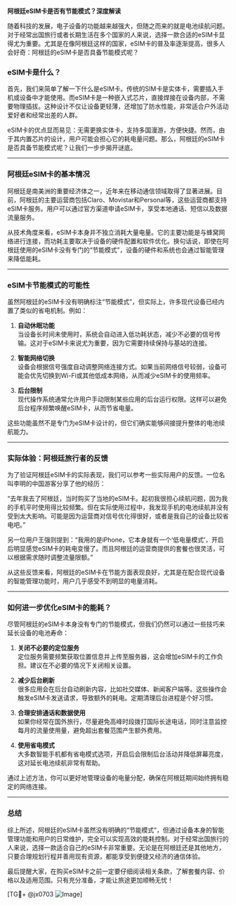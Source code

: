 **阿根廷eSIM卡是否有节能模式？深度解读**

随着科技的发展，电子设备的功能越来越强大，但随之而来的就是电池续航问题。对于经常出国旅行或者长期生活在多个国家的人来说，选择一款合适的eSIM卡显得尤为重要。尤其是在像阿根廷这样的国家，eSIM卡的普及率逐渐提高，很多人会好奇：阿根廷的eSIM卡是否具备节能模式呢？

### eSIM卡是什么？
首先，我们来简单了解一下什么是eSIM卡。传统的SIM卡是实体卡，需要插入手机或设备中才能使用。而eSIM卡是一种嵌入式芯片，直接焊接在设备内部，不需要物理插拔。这种设计不仅让设备更轻薄，还增加了防水性能，非常适合户外活动爱好者和经常出差的人群。

eSIM卡的优点显而易见：无需更换实体卡，支持多国漫游，方便快捷。然而，由于其内置芯片的设计，用户可能会担心它的耗电量问题。那么，阿根廷的eSIM卡是否具备节能模式呢？让我们一步步揭开谜底。

---

### 阿根廷eSIM卡的基本情况

阿根廷是南美洲的重要经济体之一，近年来在移动通信领域取得了显著进展。目前，阿根廷的主要运营商包括Claro、Movistar和Personal等，这些运营商都支持eSIM卡服务。用户可以通过官方渠道申请eSIM卡，享受本地通话、短信以及数据流量服务。

从技术角度来看，eSIM卡本身并不独立消耗大量电量。它的主要功能是与蜂窝网络进行连接，而功耗主要取决于设备的硬件配置和软件优化。换句话说，即使在阿根廷使用的eSIM卡没有专门的“节能模式”，设备的硬件和系统也会通过智能管理来降低能耗。

---

### eSIM卡节能模式的可能性

虽然阿根廷的eSIM卡没有明确标注“节能模式”，但实际上，许多现代设备已经内置了类似的省电机制。例如：

1. **自动休眠功能**  
   当设备长时间未使用时，系统会自动进入低功耗状态，减少不必要的信号传输。这对于eSIM卡来说尤为重要，因为它需要持续保持与基站的连接。

2. **智能网络切换**  
   设备会根据信号强度自动调整网络连接方式。如果当前网络信号较弱，设备可能会优先切换到Wi-Fi或其他低成本网络，从而减少eSIM卡的使用频率。

3. **后台限制**  
   现代操作系统通常允许用户手动限制某些应用的后台运行权限。这样可以避免后台程序频繁唤醒eSIM卡，从而节省电量。

这些功能虽然不是专门为eSIM卡设计的，但它们确实能够间接提升整体的电池续航能力。

---

### 实际体验：阿根廷旅行者的反馈

为了验证阿根廷eSIM卡的实际表现，我们可以参考一些实际用户的反馈。一位名叫李明的中国游客分享了他的经历：

“去年我去了阿根廷，当时购买了当地的eSIM卡。起初我很担心续航问题，因为我的手机平时使用得比较频繁。但在实际使用过程中，我发现手机的电池续航并没有受到太大影响。可能是因为运营商对信号优化得很好，或者是我自己的设备比较省电吧。”

另一位用户王强则提到：“我用的是iPhone，它本身就有一个‘低电量模式’，开启后明显感觉eSIM卡的耗电变慢了。而且阿根廷的运营商提供的套餐也很灵活，可以根据需求随时调整流量限额。”

从这些反馈来看，阿根廷的eSIM卡在节能方面表现良好，尤其是在配合现代设备的智能管理功能时，用户几乎感受不到明显的电量消耗。

---

### 如何进一步优化eSIM卡的能耗？

尽管阿根廷的eSIM卡本身没有专门的节能模式，但我们仍然可以通过一些技巧来延长设备的电池寿命：

1. **关闭不必要的定位服务**  
   定位服务需要频繁获取位置信息并上传至服务器，这会增加eSIM卡的工作负担。建议在不必要的情况下关闭相关设置。

2. **减少后台刷新**  
   很多应用会在后台自动刷新内容，比如社交媒体、新闻客户端等。这些操作会触发eSIM卡发送请求，导致额外的耗电。定期清理后台进程是个好习惯。

3. **合理安排通话和数据使用**  
   如果你经常在国外旅行，尽量避免高峰时段拨打国际长途电话，同时注意监控每月的流量使用量，避免超出套餐范围产生额外费用。

4. **使用省电模式**  
   大多数智能手机都有省电模式选项，开启后会限制后台活动并降低屏幕亮度，这对延长电池续航非常有帮助。

通过上述方法，你可以更好地管理设备的电量分配，确保在阿根廷期间始终拥有稳定的网络连接。

---

### 总结

综上所述，阿根廷的eSIM卡虽然没有明确的“节能模式”，但通过设备本身的智能管理功能和用户的日常维护，完全可以实现高效的能耗控制。对于经常出国旅行的人来说，选择一款适合自己的eSIM卡非常重要。无论是在阿根廷还是其他地方，只要合理规划行程并善用现有资源，都能享受到便捷又经济的通信体验。

最后提醒大家，在购买eSIM卡之前一定要仔细阅读相关条款，了解套餐内容、价格以及适用范围。只有充分准备，才能让旅途更加顺畅无忧！

[TG💪+ @jx0703 ![Image](https://github.com/user-attachments/assets/dbca1d08-cadb-493c-b0ec-ad6f7a83f270)]